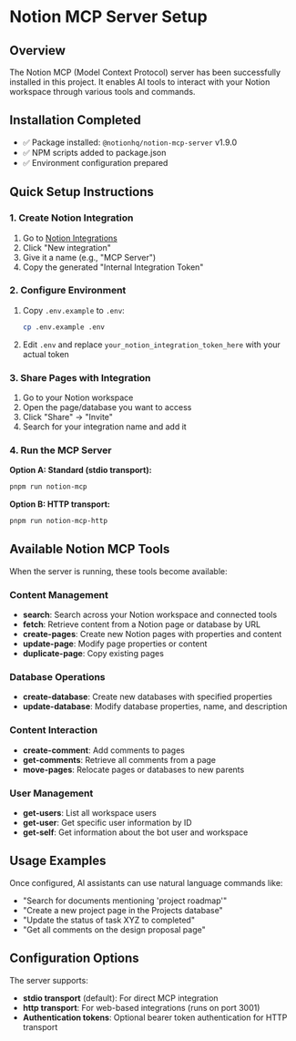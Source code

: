 # Notion MCP Server Setup

## Overview
The Notion MCP (Model Context Protocol) server has been successfully installed in this project. It enables AI tools to interact with your Notion workspace through various tools and commands.

## Installation Completed
- ✅ Package installed: `@notionhq/notion-mcp-server` v1.9.0
- ✅ NPM scripts added to package.json
- ✅ Environment configuration prepared

## Quick Setup Instructions

### 1. Create Notion Integration
1. Go to [Notion Integrations](https://www.notion.so/my-integrations)
2. Click "New integration"
3. Give it a name (e.g., "MCP Server")
4. Copy the generated "Internal Integration Token"

### 2. Configure Environment
1. Copy `.env.example` to `.env`:
   ```bash
   cp .env.example .env
   ```
2. Edit `.env` and replace `your_notion_integration_token_here` with your actual token

### 3. Share Pages with Integration
1. Go to your Notion workspace
2. Open the page/database you want to access
3. Click "Share" → "Invite" 
4. Search for your integration name and add it

### 4. Run the MCP Server

**Option A: Standard (stdio transport):**
```bash
pnpm run notion-mcp
```

**Option B: HTTP transport:**
```bash
pnpm run notion-mcp-http
```

## Available Notion MCP Tools

When the server is running, these tools become available:

### Content Management
- **search**: Search across your Notion workspace and connected tools
- **fetch**: Retrieve content from a Notion page or database by URL
- **create-pages**: Create new Notion pages with properties and content
- **update-page**: Modify page properties or content
- **duplicate-page**: Copy existing pages

### Database Operations
- **create-database**: Create new databases with specified properties
- **update-database**: Modify database properties, name, and description

### Content Interaction
- **create-comment**: Add comments to pages
- **get-comments**: Retrieve all comments from a page
- **move-pages**: Relocate pages or databases to new parents

### User Management
- **get-users**: List all workspace users
- **get-user**: Get specific user information by ID
- **get-self**: Get information about the bot user and workspace

## Usage Examples

Once configured, AI assistants can use natural language commands like:
- "Search for documents mentioning 'project roadmap'"
- "Create a new project page in the Projects database"
- "Update the status of task XYZ to completed"
- "Get all comments on the design proposal page"

## Configuration Options

The server supports:
- **stdio transport** (default): For direct MCP integration
- **http transport**: For web-based integrations (runs on port 3001)
- **Authentication tokens**: Optional bearer token authentication for HTTP transport